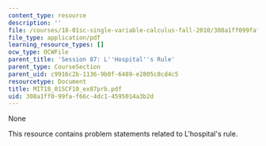 ```yaml
---
content_type: resource
description: ''
file: /courses/18-01sc-single-variable-calculus-fall-2010/308a1ff099faf66c4dc14595014a3b2d_MIT18_01SCF10_ex87prb.pdf
file_type: application/pdf
learning_resource_types: []
ocw_type: OCWFile
parent_title: 'Session 87: L''Hospital''s Rule'
parent_type: CourseSection
parent_uid: c9916c2b-1136-9b0f-6489-e2805c8cd4c5
resourcetype: Document
title: MIT18_01SCF10_ex87prb.pdf
uid: 308a1ff0-99fa-f66c-4dc1-4595014a3b2d
---
```

None

This resource contains problem statements related to L'hospital's rule.